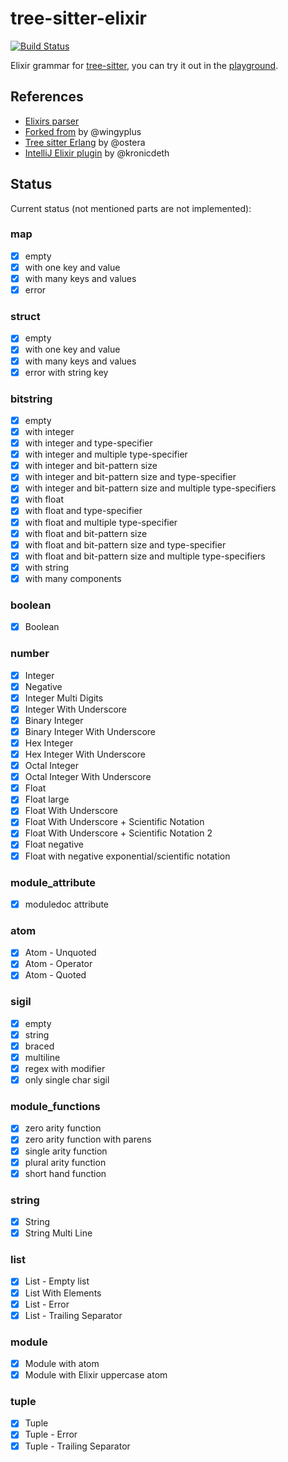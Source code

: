 # tree-sitter-elixir

[![Build Status](https://github.com/Tuxified/tree-sitter-elixir/workflows/build/badge.svg)](https://github.com/Tuxified/tree-sitter-elixir/actions)

Elixir grammar for [tree-sitter](https://github.com/tree-sitter/tree-sitter), you can try it out in the [playground](https://tuxified.github.io/tree-sitter-elixir/).

## References

- [Elixirs parser](https://github.com/elixir-lang/elixir/blob/master/lib/elixir/src/elixir_parser.yrl)
- [Forked from](https://github.com/wingyplus/tree-sitter-elixir) by @wingyplus
- [Tree sitter Erlang](https://github.com/abstractmachineslab/tree-sitter-erlang/) by @ostera
- [IntelliJ Elixir plugin](https://github.com/KronicDeth/intellij-elixir/blob/master/src/org/elixir_lang/Elixir.flex) by @kronicdeth

## Status

Current status (not mentioned parts are not implemented):

### map

- [x] empty
- [x] with one key and value
- [x] with many keys and values
- [x] error

### struct

- [x] empty
- [x] with one key and value
- [x] with many keys and values
- [x] error with string key

### bitstring

- [x] empty
- [x] with integer
- [x] with integer and type-specifier
- [x] with integer and multiple type-specifier
- [x] with integer and bit-pattern size
- [x] with integer and bit-pattern size and type-specifier
- [x] with integer and bit-pattern size and multiple type-specifiers
- [x] with float
- [x] with float and type-specifier
- [x] with float and multiple type-specifier
- [x] with float and bit-pattern size
- [x] with float and bit-pattern size and type-specifier
- [x] with float and bit-pattern size and multiple type-specifiers
- [x] with string
- [x] with many components

### boolean

- [x] Boolean

### number

- [x] Integer
- [x] Negative
- [x] Integer Multi Digits
- [x] Integer With Underscore
- [x] Binary Integer
- [x] Binary Integer With Underscore
- [x] Hex Integer
- [x] Hex Integer With Underscore
- [x] Octal Integer
- [x] Octal Integer With Underscore
- [x] Float
- [x] Float large
- [x] Float With Underscore
- [x] Float With Underscore + Scientific Notation
- [x] Float With Underscore + Scientific Notation 2
- [x] Float negative
- [x] Float with negative exponential/scientific notation

### module_attribute

- [x] moduledoc attribute

### atom

- [x] Atom - Unquoted
- [x] Atom - Operator
- [x] Atom - Quoted

### sigil

- [x] empty
- [x] string
- [x] braced
- [x] multiline
- [x] regex with modifier
- [x] only single char sigil

### module_functions

- [x] zero arity function
- [x] zero arity function with parens
- [x] single arity function
- [x] plural arity function
- [x] short hand function

### string

- [x] String
- [x] String Multi Line

### list

- [x] List - Empty list
- [x] List With Elements
- [x] List - Error
- [x] List - Trailing Separator

### module

- [x] Module with atom
- [x] Module with Elixir uppercase atom

### tuple

- [x] Tuple
- [x] Tuple - Error
- [x] Tuple - Trailing Separator
